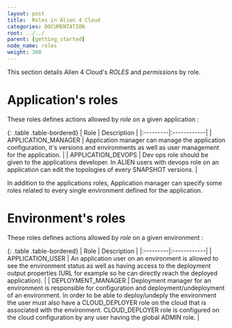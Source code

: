 ```yaml
---
layout: post
title:  Roles in Alien 4 Cloud
categories: DOCUMENTATION
root: ../../
parent: [getting_started]
node_name: roles
weight: 300
---
```


This section details Alien 4 Cloud's *ROLES* and *permissions* by role.



# Application's roles

These roles defines actions allowed by *role* on a given application :

{: .table .table-bordered}
| Role | Description |
|:---------|:------------|
| APPLICATION_MANAGER | Application manager can manage the application configuration, it's versions and environments as well as user management for the application. |
| APPLICATION_DEVOPS | Dev ops role should be given to the applications developer. In ALIEN users with devops role on an application can edit the topologies of every SNAPSHOT versions. |

In addition to the applications roles, Application manager can specify some roles related to every single environment defined for the application.

# Environment's roles

These roles defines actions allowed by *role* on a given environment :

{: .table .table-bordered}
| Role | Description |
|:---------|:------------|
| APPLICATION_USER  | An application user on an environment is allowed to see the environment status as well as having access to the deployment output properties (URL for example so he can directly reach the deployed application). |
| DEPLOYMENT_MANAGER   | Deployment manager for an environment is responsible for configuration and deployment/undeployment of an environment. In order to be able to deploy/undeply the environment the user must also have a CLOUD_DEPLOYER role on the cloud that is associated with the environment. CLOUD_DEPLOYER role is configured on the cloud configuration by any user having the global ADMIN role. |
